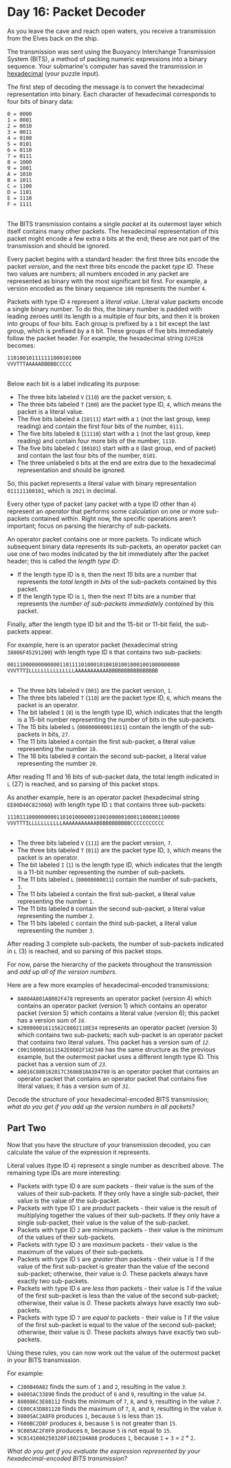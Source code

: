 # Day 16: Packet Decoder

As you leave the cave and reach open waters, you receive a transmission from the Elves back on the ship.

The transmission was sent using the Buoyancy Interchange Transmission System (BITS), a method of packing numeric expressions into a binary sequence. Your submarine's computer has saved the transmission in [hexadecimal](https://en.wikipedia.org/wiki/Hexadecimal) (your puzzle input).

The first step of decoding the message is to convert the hexadecimal representation into binary. Each character of hexadecimal corresponds to four bits of binary data:

<pre>
<code>0 = 0000
1 = 0001
2 = 0010
3 = 0011
4 = 0100
5 = 0101
6 = 0110
7 = 0111
8 = 1000
9 = 1001
A = 1010
B = 1011
C = 1100
D = 1101
E = 1110
F = 1111
</code>
</pre>

The BITS transmission contains a single <em>packet</em> at its outermost layer which itself contains many other packets. The hexadecimal representation of this packet might encode a few extra <code>0</code> bits at the end; these are not part of the transmission and should be ignored.

Every packet begins with a standard header: the first three bits encode the packet <em>version</em>, and the next three bits encode the packet <em>type ID</em>. These two values are numbers; all numbers encoded in any packet are represented as binary with the most significant bit first. For example, a version encoded as the binary sequence <code>100</code> represents the number <code>4</code>.

Packets with type ID <code>4</code> represent a <em>literal value</em>. Literal value packets encode a single binary number. To do this, the binary number is padded with leading zeroes until its length is a multiple of four bits, and then it is broken into groups of four bits. Each group is prefixed by a <code>1</code> bit except the last group, which is prefixed by a <code>0</code> bit. These groups of five bits immediately follow the packet header. For example, the hexadecimal string <code>D2FE28</code> becomes:

<pre>
<code>110100101111111000101000
VVVTTTAAAAABBBBBCCCCC
</code>
</pre>

Below each bit is a label indicating its purpose:

- The three bits labeled <code>V</code> (<code>110</code>) are the packet version, <code>6</code>.
- The three bits labeled <code>T</code> (<code>100</code>) are the packet type ID, <code>4</code>, which means the packet is a literal value.
- The five bits labeled <code>A</code> (<code>10111</code>) start with a <code>1</code> (not the last group, keep reading) and contain the first four bits of the number, <code>0111</code>.
- The five bits labeled <code>B</code> (<code>11110</code>) start with a <code>1</code> (not the last group, keep reading) and contain four more bits of the number, <code>1110</code>.
- The five bits labeled <code>C</code> (<code>00101</code>) start with a <code>0</code> (last group, end of packet) and contain the last four bits of the number, <code>0101</code>.
- The three unlabeled <code>0</code> bits at the end are extra due to the hexadecimal representation and should be ignored.

So, this packet represents a literal value with binary representation <code>011111100101</code>, which is <code>2021</code> in decimal.

Every other type of packet (any packet with a type ID other than <code>4</code>) represent an <em>operator</em> that performs some calculation on one or more sub-packets contained within. Right now, the specific operations aren't important; focus on parsing the hierarchy of sub-packets.

An operator packet contains one or more packets. To indicate which subsequent binary data represents its sub-packets, an operator packet can use one of two modes indicated by the bit immediately after the packet header; this is called the <em>length type ID</em>:

- If the length type ID is <code>0</code>, then the next <em>15</em> bits are a number that represents the <em>total length in bits</em> of the sub-packets contained by this packet.
- If the length type ID is <code>1</code>, then the next <em>11</em> bits are a number that represents the <em>number of sub-packets immediately contained</em> by this packet.

Finally, after the length type ID bit and the 15-bit or 11-bit field, the sub-packets appear.

For example, here is an operator packet (hexadecimal string <code>38006F45291200</code>) with length type ID <code>0</code> that contains two sub-packets:

<pre>
<code>00111000000000000110111101000101001010010001001000000000
VVVTTTILLLLLLLLLLLLLLLAAAAAAAAAAABBBBBBBBBBBBBBBB
</code>
</pre>

- The three bits labeled <code>V</code> (<code>001</code>) are the packet version, <code>1</code>.
- The three bits labeled <code>T</code> (<code>110</code>) are the packet type ID, <code>6</code>, which means the packet is an operator.
- The bit labeled <code>I</code> (<code>0</code>) is the length type ID, which indicates that the length is a 15-bit number representing the number of bits in the sub-packets.
- The 15 bits labeled <code>L</code> (<code>000000000011011</code>) contain the length of the sub-packets in bits, <code>27</code>.
- The 11 bits labeled <code>A</code> contain the first sub-packet, a literal value representing the number <code>10</code>.
- The 16 bits labeled <code>B</code> contain the second sub-packet, a literal value representing the number <code>20</code>.

After reading 11 and 16 bits of sub-packet data, the total length indicated in <code>L</code> (27) is reached, and so parsing of this packet stops.

As another example, here is an operator packet (hexadecimal string <code>EE00D40C823060</code>) with length type ID <code>1</code> that contains three sub-packets:

<pre>
<code>11101110000000001101010000001100100000100011000001100000
VVVTTTILLLLLLLLLLLAAAAAAAAAAABBBBBBBBBBBCCCCCCCCCCC
</code>
</pre>

- The three bits labeled <code>V</code> (<code>111</code>) are the packet version, <code>7</code>.
- The three bits labeled <code>T</code> (<code>011</code>) are the packet type ID, <code>3</code>, which means the packet is an operator.
- The bit labeled <code>I</code> (<code>1</code>) is the length type ID, which indicates that the length is a 11-bit number representing the number of sub-packets.
- The 11 bits labeled <code>L</code> (<code>00000000011</code>) contain the number of sub-packets, <code>3</code>.
- The 11 bits labeled <code>A</code> contain the first sub-packet, a literal value representing the number <code>1</code>.
- The 11 bits labeled <code>B</code> contain the second sub-packet, a literal value representing the number <code>2</code>.
- The 11 bits labeled <code>C</code> contain the third sub-packet, a literal value representing the number <code>3</code>.

After reading 3 complete sub-packets, the number of sub-packets indicated in <code>L</code> (3) is reached, and so parsing of this packet stops.

For now, parse the hierarchy of the packets throughout the transmission and <em>add up all of the version numbers</em>.

Here are a few more examples of hexadecimal-encoded transmissions:

- <code>8A004A801A8002F478</code> represents an operator packet (version 4) which contains an operator packet (version 1) which contains an operator packet (version 5) which contains a literal value (version 6); this packet has a version sum of <code><em>16</em></code>.
- <code>620080001611562C8802118E34</code> represents an operator packet (version 3) which contains two sub-packets; each sub-packet is an operator packet that contains two literal values. This packet has a version sum of <code><em>12</em></code>.
- <code>C0015000016115A2E0802F182340</code> has the same structure as the previous example, but the outermost packet uses a different length type ID. This packet has a version sum of <code><em>23</em></code>.
- <code>A0016C880162017C3686B18A3D4780</code> is an operator packet that contains an operator packet that contains an operator packet that contains five literal values; it has a version sum of <code><em>31</em></code>.

Decode the structure of your hexadecimal-encoded BITS transmission; <em>what do you get if you add up the version numbers in all packets?</em>

## Part Two

Now that you have the structure of your transmission decoded, you can calculate the value of the expression it represents.

Literal values (type ID <code>4</code>) represent a single number as described above. The remaining type IDs are more interesting:

- Packets with type ID <code>0</code> are <em>sum</em> packets - their value is the sum of the values of their sub-packets. If they only have a single sub-packet, their value is the value of the sub-packet.
- Packets with type ID <code>1</code> are <em>product</em> packets - their value is the result of multiplying together the values of their sub-packets. If they only have a single sub-packet, their value is the value of the sub-packet.
- Packets with type ID <code>2</code> are <em>minimum</em> packets - their value is the minimum of the values of their sub-packets.
- Packets with type ID <code>3</code> are <em>maximum</em> packets - their value is the maximum of the values of their sub-packets.
- Packets with type ID <code>5</code> are <em>greater than</em> packets - their value is <em>1</em> if the value of the first sub-packet is greater than the value of the second sub-packet; otherwise, their value is <em>0</em>. These packets always have exactly two sub-packets.
- Packets with type ID <code>6</code> are <em>less than</em> packets - their value is <em>1</em> if the value of the first sub-packet is less than the value of the second sub-packet; otherwise, their value is <em>0</em>. These packets always have exactly two sub-packets.
- Packets with type ID <code>7</code> are <em>equal to</em> packets - their value is <em>1</em> if the value of the first sub-packet is equal to the value of the second sub-packet; otherwise, their value is <em>0</em>. These packets always have exactly two sub-packets.

Using these rules, you can now work out the value of the outermost packet in your BITS transmission.

For example:

- <code>C200B40A82</code> finds the sum of <code>1</code> and <code>2</code>, resulting in the value <code><em>3</em></code>.
- <code>04005AC33890</code> finds the product of <code>6</code> and <code>9</code>, resulting in the value <code><em>54</em></code>.
- <code>880086C3E88112</code> finds the minimum of <code>7</code>, <code>8</code>, and <code>9</code>, resulting in the value <code><em>7</em></code>.
- <code>CE00C43D881120</code> finds the maximum of <code>7</code>, <code>8</code>, and <code>9</code>, resulting in the value <code><em>9</em></code>.
- <code>D8005AC2A8F0</code> produces <code>1</code>, because <code>5</code> is less than <code>15</code>.
- <code>F600BC2D8F</code> produces <code>0</code>, because <code>5</code> is not greater than <code>15</code>.
- <code>9C005AC2F8F0</code> produces <code>0</code>, because <code>5</code> is not equal to <code>15</code>.
- <code>9C0141080250320F1802104A08</code> produces <code>1</code>, because <code>1</code> + <code>3</code> = <code>2</code> \* <code>2</code>.

<em>What do you get if you evaluate the expression represented by your hexadecimal-encoded BITS transmission?</em>
